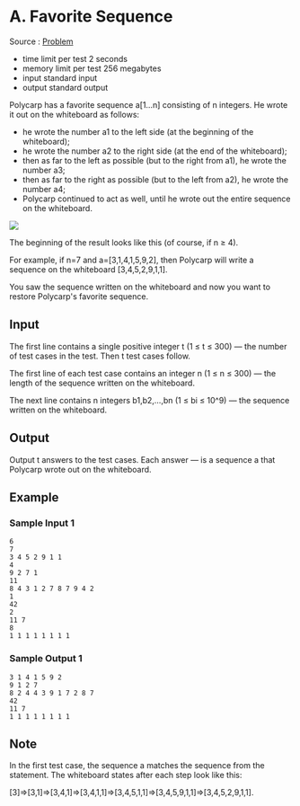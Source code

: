 # A. Favorite Sequence

Source : [Problem](https://codeforces.com/problemset/problem/1462/A)

- time limit per test 2 seconds
- memory limit per test 256 megabytes
- input standard input
- output standard output

Polycarp has a favorite sequence a[1…n] consisting of n integers. He wrote it out on the whiteboard as follows:

- he wrote the number a1 to the left side (at the beginning of the whiteboard);
- he wrote the number a2 to the right side (at the end of the whiteboard);
- then as far to the left as possible (but to the right from a1), he wrote the number a3;
- then as far to the right as possible (but to the left from a2), he wrote the number a4;
- Polycarp continued to act as well, until he wrote out the entire sequence on the whiteboard.

<img src="https://espresso.codeforces.com/cb8722f608b54c6bb30e3157ab5143a0b99ec00b.png">

The beginning of the result looks like this (of course, if n ≥ 4).

For example, if n=7 and a=[3,1,4,1,5,9,2], then Polycarp will write a sequence on the whiteboard [3,4,5,2,9,1,1].

You saw the sequence written on the whiteboard and now you want to restore Polycarp's favorite sequence.

## Input

The first line contains a single positive integer t (1 ≤ t ≤ 300) — the number of test cases in the test. Then t test cases follow.

The first line of each test case contains an integer n (1 ≤ n ≤ 300) — the length of the sequence written on the whiteboard.

The next line contains n integers b1,b2,…,bn (1 ≤ bi ≤ 10^9) — the sequence written on the whiteboard.

## Output

Output t answers to the test cases. Each answer — is a sequence a that Polycarp wrote out on the whiteboard.

## Example

### Sample Input 1

    6
    7
    3 4 5 2 9 1 1
    4
    9 2 7 1
    11
    8 4 3 1 2 7 8 7 9 4 2
    1
    42
    2
    11 7
    8
    1 1 1 1 1 1 1 1

### Sample Output 1

    3 1 4 1 5 9 2
    9 1 2 7
    8 2 4 4 3 9 1 7 2 8 7
    42
    11 7
    1 1 1 1 1 1 1 1

## Note

In the first test case, the sequence a
matches the sequence from the statement. The whiteboard states after each step look like this:

[3]⇒[3,1]⇒[3,4,1]⇒[3,4,1,1]⇒[3,4,5,1,1]⇒[3,4,5,9,1,1]⇒[3,4,5,2,9,1,1].
